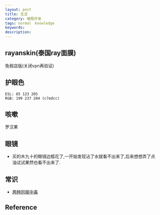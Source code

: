```yaml
---
layout: post
title: 生活
category: 编程开发
tags: normal　knowledge
keywords: 
description: 
---
```


## rayanskin(泰国ray面膜)

免税店版(关闭vpn再验证)

## 护眼色

```
ESL: 85 123 205
RGB: 199 237 204 (c7edcc)
```

## 咳嗽

罗汉果

## 眼镜

* 买的木九十的眼镜边框花了,一开始发现沾了水就看不出来了,后来想想弄了点油试试果然也看不出来了.

## 常识

* [两种同服中毒](http://news.online.sh.cn/news/gb/content/2018-09/23/content_9055043_3.htm)

## Reference